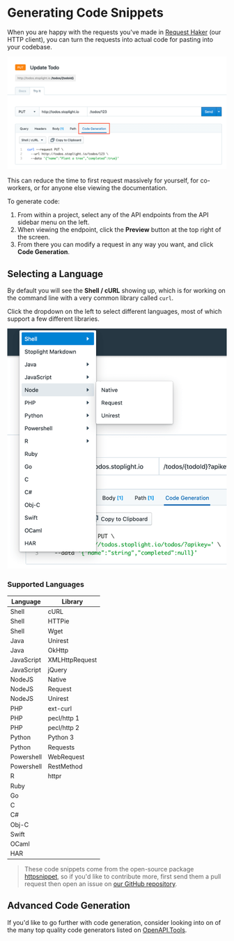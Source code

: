 # Generating Code Snippets

When you are happy with the requests you've made in [Request Haker](./05-request-maker.md) (our HTTP client), you can turn the requests into actual code for pasting into your codebase.

![](../../assets/images/code-generation-tab.png)

This can reduce the time to first request massively for yourself, for co-workers, or for anyone else viewing the documentation. 

To generate code:

1. From within a project, select any of the API endpoints from the API sidebar menu on the left.
2. When viewing the endpoint, click the **Preview** button at the top right of the screen.
3. From there you can modify a request in any way you want, and click **Code Generation**.

## Selecting a Language

By default you will see the **Shell / cURL** showing up, which is for working on the command line with a very common library called `curl`. 

Click the dropdown on the left to select different languages, most of which support a few different libraries. 

![](../../assets/images/code-generation-languages.png)

### Supported Languages

Language | Library
---------|----------
Shell | cURL
Shell | HTTPie
Shell | Wget
Java | Unirest
Java | OkHttp
JavaScript | XMLHttpRequest
JavaScript | jQuery
NodeJS | Native
NodeJS | Request
NodeJS | Unirest
PHP | ext-curl
PHP | pecl/http 1
PHP | pecl/http 2
Python | Python 3
Python | Requests
Powershell | WebRequest
Powershell | RestMethod
R | httpr
Ruby | 
Go | 
C | 
C# | 
Obj-C | 
Swift | 
OCaml | 
HAR | 

> These code snippets come from the open-source package [httpsnippet](https://github.com/Kong/httpsnippet), so if you'd like to contribute more, first send them a pull request then open an issue on [our GitHub repository](https://github.com/stoplightio/studio/issues).

## Advanced Code Generation

If you'd like to go further with code generation, consider looking into on of the many top quality code generators listed on [OpenAPI.Tools](https://openapi.tools/).
